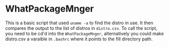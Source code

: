 # WhatPackageMnger
This is a basic script that used `uname -a` to find the distro in use. It then compares the output to the list of distros in `distro.csv`.
To call the script, you need to be cd'd into the `WhatPackageMnger`, alternatively you could make distro.csv a varaible in `.bashrc` where it points to the fill directory path.
